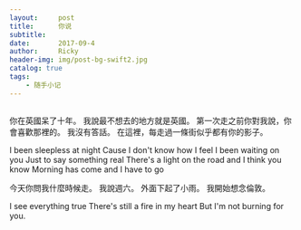 ```yaml
---
layout:     post
title:      你说
subtitle:   
date:       2017-09-4
author:     Ricky
header-img: img/post-bg-swift2.jpg
catalog: true
tags:
    - 随手小记
---
```


## 
你在英國呆了十年。
我說最不想去的地方就是英國。
第一次走之前你對我說，你會喜歡那裡的。
我沒有答話。
在這裡，每走過一條街似乎都有你的影子。

I been sleepless at night
Cause I don't know how I feel
I been waiting on you
Just to say something real
There's a light on the road and I think you know
Morning has come and I have to go

今天你問我什麼時候走。
我說週六。
外面下起了小雨。
我開始想念倫敦。

I see everything true
There's still a fire in my heart
But I'm not burning for you.
